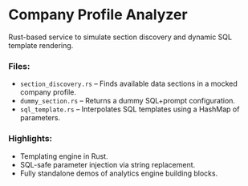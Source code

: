 # Company Profile Analyzer

Rust-based service to simulate section discovery and dynamic SQL template rendering.

### Files:
- `section_discovery.rs` – Finds available data sections in a mocked company profile.
- `dummy_section.rs` – Returns a dummy SQL+prompt configuration.
- `sql_template.rs` – Interpolates SQL templates using a HashMap of parameters.

### Highlights:
- Templating engine in Rust.
- SQL-safe parameter injection via string replacement.
- Fully standalone demos of analytics engine building blocks.
